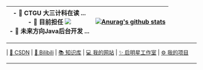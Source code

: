 

| \- 🔭 CTGU 大三计科在读 ...<br />\- 🌱 目前担任 ![](https://img.shields.io/badge/%E5%90%AF%E6%98%8E%E6%98%9F%E5%B7%A5%E4%BD%9C%E5%AE%A4-%F0%9F%A7%9B%E2%80%8D%EF%B8%8F%E7%90%86%E4%BA%8B%E9%95%BF-brightgreen#id=hLQFd&originHeight=20&originWidth=142&originalType=binary&ratio=1&status=done&style=none&url=https://ctguqmx.gitee.io/hello-qmx/)<br />\- 👯 未来方向Java后台开发 ... | [![Anurag's github stats](https://github-readme-stats.vercel.app/api?username=404name&count_private=true&show_icons=true)](https://github.com/anuraghazra/github-readme-stats) |
| ------------------------------------------------------------ | ------------------------------------------------------------ |


---

 |    [🚀 CSDN](https://blog.csdn.net/weixin_45590872)   |    [🎈 Bilibili](https://space.bilibili.com/29209613)  |    [📚 知识库](https://www.yuque.com/404name)   |   [💻 我的网站](https://blog.404name.top)   |  [✨ 启明星工作室](https://ctguqmx.gitee.io/hello-qmx/)   |   [⚙️ 我的项目](https://www.yuque.com/404name/blog/mu2y54) 

---


<!--
**404name/404name** is a ✨ _special_ ✨ repository because its `README.md` (this file) appears on your GitHub profile.
:

- 🔭 I’m currently working on ...
- 🌱 I’m currently learning ...
- 👯 I’m looking to collaborate on ...
- 🤔 I’m looking for help with ...
- 💬 Ask me about ...
- 📫 How to reach me: ...
- 😄 Pronouns: ...
- ⚡ Fun fact: ...
-->




